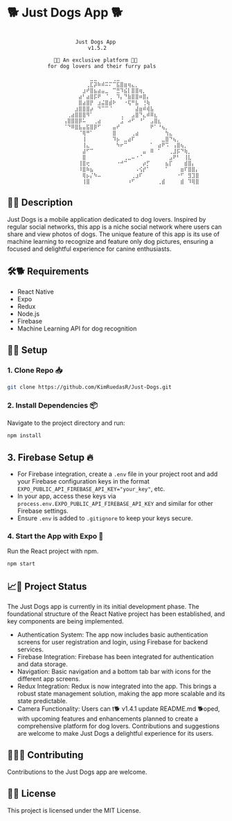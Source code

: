 # 🐕 Just Dogs App 🐕

```

                      Just Dogs App
                          v1.5.2

               🐶🐾 An exclusive platform 🐾🐶
             for dog lovers and their furry pals

            ⠀⠀⠀⠀⠀⠀⠀⠀⠀⠀⠀⠀⣀⣀⠀⠀⠀⠀⢀⣀⠀⠀⠀⠀⠀⠀⠀⠀⠀⠀⠀⠀⠀⠀⠀⠀⠀⠀⠀⠀⠀
            ⠀⠀⠀⠀⠀⠀⠀⠀⠀⠀⠀⢀⣏⡽⠷⠾⠭⠍⠉⣯⣿⣶⢶⣄⡀⠀⠀⠀⠀⠀⠀⠀⠀⠀⠀⠀⠀⠀⠀⠀⠀
            ⠀⠀⠀⠀⠀⠀⠀⠀⠀⠀⣰⠞⣿⣦⣴⣤⣀⠀⠉⣛⠹⣮⡇⣿⣿⢶⡀⠀⠀⠀⠀⠀⠀⠀⠀⠀⠀⠀⠀⠀⠀
            ⠀⠀⠀⠀⠀⠀⠀⠀⠀⣴⠃⣴⣿⡯⠟⠀⠈⢀⠀⠹⡄⠙⣷⣿⣿⠶⣿⡄⠀⠀⠀⠀⠀⠀⠀⠀⠀⠀⠀⠀⠀
            ⠀⠀⠀⠀⠀⠀⠀⠀⠀⣿⣴⣿⡟⠀⣰⣬⣿⣾⠗⠀⠀⠐⢯⠛⣧⠀⢘⢷⠀⠀⠀⠀⠀⠀⠀⠀⠀⠀⠀⠀⠀
            ⠀⠀⠀⠀⠀⠀⠀⠀⣰⣿⣿⣿⡴⠀⠙⠉⠉⠈⠀⠀⠀⠀⠀⠀⣼⣶⠾⢾⣧⠀⠀⠀⠀⠀⠀⠀⠀⠀⠀⠀⠀
            ⠀⠀⠀⠀⠀⠀⢀⣴⣿⣿⣿⠻⠁⠀⠀⠀⠀⠀⠀⠀⢀⠀⠀⣠⣿⠙⣄⠾⠿⣆⠀⠀⠀⠀⠀⠀⠀⠀⠀⠀⠀
            ⠀⠀⠀⠀⠀⢠⣿⣿⣿⡿⠥⠀⠀⢀⣴⠀⠀⠀⠀⠀⣨⠀⠴⠋⠀⠘⠁⠀⣠⣿⣆⠀⠀⠀⠀⠀⠀⠀⠀⠀⠀
            ⠀⠀⠀⠀⠀⠈⠙⠿⣿⣧⣤⣯⣿⡿⠋⠀⠀⠀⣤⠞⠀⠀⠀⠀⠀⠀⠀⠀⠟⠁⠘⢦⡀⠀⠀⠀⠀⠀⠀⠀⠀
            ⠀⠀⠀⠀⠀⠀⠀⠀⠀⠈⢿⠛⠁⠀⠀⠀⠀⠀⣿⠀⠀⠀⠀⢀⣴⠀⠀⠀⠀⠀⠀⠀⢳⣄⠀⠀⠀⠀⠀⠀⠀
            ⠀⠀⠀⠀⠀⠀⠀⠀⠀⠀⢸⠀⠀⠀⠀⠀⠀⠀⠹⡦⠀⣀⣴⠏⠀⠀⠀⠀⠀⠀⠀⣀⣿⠙⢦⡀⠀⠀⠀⠀⠀
            ⠀⠀⠀⠀⠀⠀⠀⠀⠀⠀⢸⣄⠀⠀⠀⠀⠀⠀⠀⠳⠖⠉⠀⠀⠀⠀⠀⠀⠁⠀⣴⠟⠩⠀⢠⣿⢦⡀⠀⠀⠀
            ⠀⠀⠀⠀⠀⠀⠀⠀⠀⠀⣼⠋⠉⠀⠀⠀⠀⠀⠀⠀⠀⠀⠀⠀⠀⠀⣤⠀⠿⠀⠁⠀⠀⢀⣸⡯⠙⢷⡀⠀⠀
            ⠀⠀⠀⠀⠀⠀⠀⠀⠀⠀⣿⠀⠀⠀⠀⠀⠀⠀⠀⠀⠀⢀⣀⠤⠐⠈⠀⠀⠀⠀⠀⠀⠀⣠⠟⠃⠀⢸⣇⠀⠀
            ⠀⠀⠀⠀⠀⠀⠀⠀⠀⢸⣿⢖⠀⠀⠀⠀⠀⠀⠀⠐⠚⠉⠀⠀⠀⠀⡴⡋⠀⠀⠀⠀⣦⡏⠀⠀⠀⣾⣿⡄⠀
            ⠀⠀⠀⠀⠀⠀⠀⠀⠀⠸⣿⠷⣦⠀⠀⠀⠀⠀⠀⠀⠀⠀⠀⠀⠠⢪⡞⠁⠀⠀⠀⠀⠁⠀⠀⠀⣶⠏⣿⣿⡄
            ⠀⠀⠀⠀⠀⠀⠀⠀⠀⠀⢿⡦⡌⠳⠤⠀⠀⠀⠀⠀⠀⠀⠀⢀⣰⠏⠀⠀⠀⠀⠀⠀⠀⠀⠀⠐⠋⠀⣻⣹⣿
            ⠀⠀⠀⠀⠀⠀⠀⠀⠀⠀⢸⣿⠀⠀⠀⠀⠀⠀⠀⠀⠀⠀⠰⠋⠀⠀⠀⠀⠀⠀⢀⣾⠀⠀⠀⠀⣾⠀⠹⢿⣿

```

## 📖🐾 Description

Just Dogs is a mobile application dedicated to dog lovers. Inspired by regular social networks, this app is a niche social network where users can share and view photos of dogs. The unique feature of this app is its use of machine learning to recognize and feature only dog pictures, ensuring a focused and delightful experience for canine enthusiasts.

## 🛠️🐕 Requirements

- React Native
- Expo
- Redux
- Node.js
- Firebase
- Machine Learning API for dog recognition

## 🚀🐾 Setup

### 1. Clone Repo 📥

```bash
git clone https://github.com/KimRuedasR/Just-Dogs.git
```

### 2. Install Dependencies 📦

Navigate to the project directory and run:

```bash
npm install
```

## 3. Firebase Setup 🔥

- For Firebase integration, create a `.env` file in your project root and add your Firebase configuration keys in the format `EXPO_PUBLIC_API_FIREBASE_API_KEY="your_key"`, etc.
- In your app, access these keys via `process.env.EXPO_PUBLIC_API_FIREBASE_API_KEY` and similar for other Firebase settings.
- Ensure `.env` is added to `.gitignore` to keep your keys secure.

### 4. Start the App with Expo 🌟

Run the React project with npm.

```bash
npm start
```

## 📈🐶 Project Status

The Just Dogs app is currently in its initial development phase. The foundational structure of the React Native project has been established, and key components are being implemented.

- Authentication System: The app now includes basic authentication screens for user registration and login, using Firebase for backend services.
- Firebase Integration: Firebase has been integrated for authentication and data storage.
- Navigation: Basic navigation and a bottom tab bar with icons for the different app screens.
- Redux Integration: Redux is now integrated into the app. This brings a robust state management solution, making the app more scalable and its state predictable.
- Camera Functionality: Users can t🐕 v1.4.1 update README.md 🐕oped, with upcoming features and enhancements planned to create a comprehensive platform for dog lovers. Contributions and suggestions are welcome to make Just Dogs a delightful experience for its users.

## 👥🐕‍🦺 Contributing

Contributions to the Just Dogs app are welcome.

## 📄🐾 License

This project is licensed under the MIT License.
